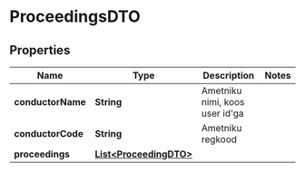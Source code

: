 # ProceedingsDTO

## Properties
Name | Type | Description | Notes
------------ | ------------- | ------------- | -------------
**conductorName** | **String** | Ametniku nimi, koos user id&#x27;ga | 
**conductorCode** | **String** | Ametniku regkood | 
**proceedings** | [**List&lt;ProceedingDTO&gt;**](ProceedingDTO.md) |  | 
